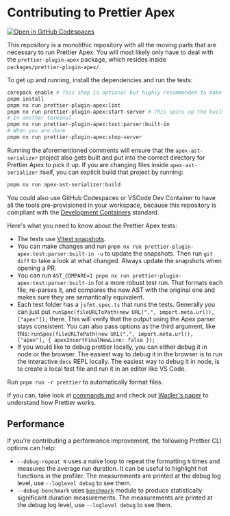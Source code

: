 # Contributing to Prettier Apex

[![Open in GitHub Codespaces](https://github.com/codespaces/badge.svg)](https://codespaces.new/dangmai/prettier-plugin-apex?quickstart=1)

This repository is a monolithic repository with all the moving parts that are necessary to run Prettier Apex.
You will most likely only have to deal with the `prettier-plugin-apex` package,
which resides inside `packages/prettier-plugin-apex/`.

To get up and running, install the dependencies and run the tests:

```bash
corepack enable # This step is optional but highly recommended to make sure you're running the correct PNPM version
pnpm install
pnpm nx run prettier-plugin-apex:lint
pnpm nx run prettier-plugin-apex:start-server # This spins up the built in HTTP parsing server
# In another terminal
pnpm nx run prettier-plugin-apex:test:parser:built-in
# When you are done
pnpm nx run prettier-plugin-apex:stop-server
```

Running the aforementioned comments will ensure that the `apex-ast-serializer`
project also gets built and put into the correct directory for Prettier Apex
to pick it up. If you are changing files inside `apex-ast-serializer` itself,
you can explicit build that project by running:

```bash
pnpm nx run apex-ast-serializer:build
```

You could also use GitHub Codespaces or VSCode Dev Container to have all the
tools pre-provisioned in your workspace, because this repository is compliant
with the [Development Containers](https://containers.dev/) standard.

Here's what you need to know about the Prettier Apex tests:

- The tests use [Vitest snapshots](https://vitest.dev/guide/snapshot).
- You can make changes and run `pnpm nx run prettier-plugin-apex:test:parser:built-in -u` to update the snapshots. Then run `git diff` to take a look at what changed. Always update the snapshots when opening a PR.
- You can run `AST_COMPARE=1 pnpm nx run prettier-plugin-apex:test:parser:built-in` for a more robust test run. That formats each file, re-parses it, and compares the new AST with the original one and makes sure they are semantically equivalent.
- Each test folder has a `jsfmt.spec.ts` that runs the tests. Generally you can just put `runSpec(fileURLToPath(new URL(".", import.meta.url)), ["apex"]);` there. This will verify that the output using the Apex parser stays consistent. You can also pass options as the third argument, like this: `runSpec(fileURLToPath(new URL(".", import.meta.url)), ["apex"], { apexInsertFinalNewLine: false });`
- If you would like to debug prettier locally, you can either debug it in node or the browser. The easiest way to debug it in the browser is to run the interactive `docs` REPL locally. The easiest way to debug it in node, is to create a local test file and run it in an editor like VS Code.

Run `pnpm run -r prettier` to automatically format files.

If you can, take look at [commands.md](https://github.com/prettier/prettier/blob/master/commands.md) and check out [Wadler's paper](http://homepages.inf.ed.ac.uk/wadler/papers/prettier/prettier.pdf) to understand how Prettier works.

## Performance

If you're contributing a performance improvement, the following Prettier CLI options can help:

- `--debug-repeat N` uses a naïve loop to repeat the formatting `N` times and measures the average run duration. It can be useful to highlight hot functions in the profiler. The measurements are printed at the debug log level, use `--loglevel debug` to see them.
- `--debug-benchmark` uses [`benchmark`](https://npm.im/benchmark) module to produce statistically significant duration measurements. The measurements are printed at the debug log level, use `--loglevel debug` to see them.

